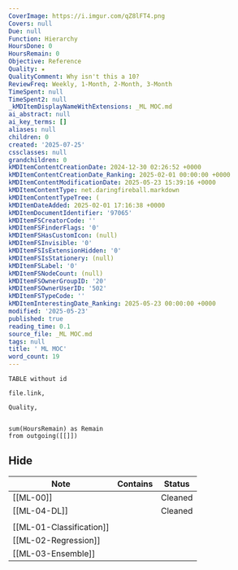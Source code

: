 ```yaml
---
CoverImage: https://i.imgur.com/qZ8lFT4.png
Covers: null
Due: null
Function: Hierarchy
HoursDone: 0
HoursRemain: 0
Objective: Reference
Quality: ★
QualityComment: Why isn't this a 10?
ReviewFreq: Weekly, 1-Month, 2-Month, 3-Month
TimeSpent: null
TimeSpent2: null
_kMDItemDisplayNameWithExtensions: _ML MOC.md
ai_abstract: null
ai_key_terms: []
aliases: null
children: 0
created: '2025-07-25'
cssclasses: null
grandchildren: 0
kMDItemContentCreationDate: 2024-12-30 02:26:52 +0000
kMDItemContentCreationDate_Ranking: 2025-02-01 00:00:00 +0000
kMDItemContentModificationDate: 2025-05-23 15:39:16 +0000
kMDItemContentType: net.daringfireball.markdown
kMDItemContentTypeTree: (
kMDItemDateAdded: 2025-02-01 17:16:38 +0000
kMDItemDocumentIdentifier: '97065'
kMDItemFSCreatorCode: ''
kMDItemFSFinderFlags: '0'
kMDItemFSHasCustomIcon: (null)
kMDItemFSInvisible: '0'
kMDItemFSIsExtensionHidden: '0'
kMDItemFSIsStationery: (null)
kMDItemFSLabel: '0'
kMDItemFSNodeCount: (null)
kMDItemFSOwnerGroupID: '20'
kMDItemFSOwnerUserID: '502'
kMDItemFSTypeCode: ''
kMDItemInterestingDate_Ranking: 2025-05-23 00:00:00 +0000
modified: '2025-05-23'
published: true
reading_time: 0.1
source_file: _ML MOC.md
tags: null
title: ' ML MOC'
word_count: 19
---
```


```dataview
TABLE without id

file.link,

Quality,


sum(HoursRemain) as Remain
from outgoing([[]])
```

## Hide

| Note                             | Contains | Status  |
| -------------------------------- | -------- | ------- |
| [[ML-00]]                           |          | Cleaned |
| [[ML-04-DL]]                |          | Cleaned |
|                                  |          |         |
| [[ML-01-Classification]]  |          |         |
| [[ML-02-Regression]] |          |         |
| [[ML-03-Ensemble]]        |          |         |